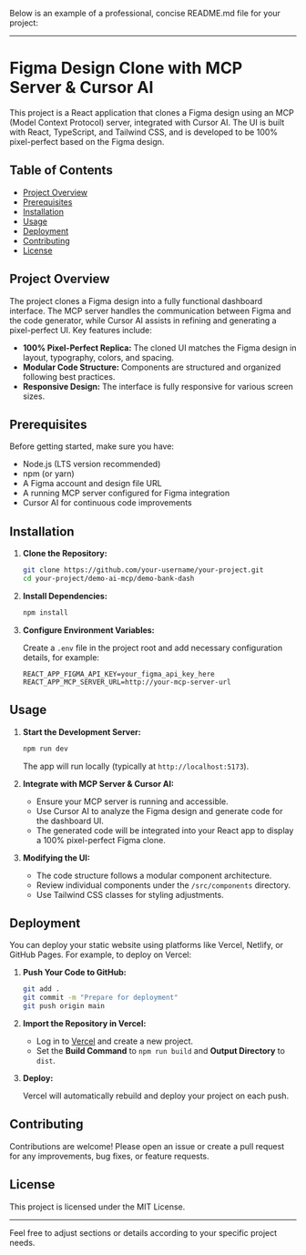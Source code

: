 Below is an example of a professional, concise README.md file for your project:

---

# Figma Design Clone with MCP Server & Cursor AI

This project is a React application that clones a Figma design using an MCP (Model Context Protocol) server, integrated with Cursor AI. The UI is built with React, TypeScript, and Tailwind CSS, and is developed to be 100% pixel-perfect based on the Figma design.

## Table of Contents

- [Project Overview](#project-overview)
- [Prerequisites](#prerequisites)
- [Installation](#installation)
- [Usage](#usage)
- [Deployment](#deployment)
- [Contributing](#contributing)
- [License](#license)

## Project Overview

The project clones a Figma design into a fully functional dashboard interface. The MCP server handles the communication between Figma and the code generator, while Cursor AI assists in refining and generating a pixel-perfect UI. Key features include:

- **100% Pixel-Perfect Replica:** The cloned UI matches the Figma design in layout, typography, colors, and spacing.
- **Modular Code Structure:** Components are structured and organized following best practices.
- **Responsive Design:** The interface is fully responsive for various screen sizes.

## Prerequisites

Before getting started, make sure you have:

- Node.js (LTS version recommended)
- npm (or yarn)
- A Figma account and design file URL
- A running MCP server configured for Figma integration
- Cursor AI for continuous code improvements

## Installation

1. **Clone the Repository:**

   ```bash
   git clone https://github.com/your-username/your-project.git
   cd your-project/demo-ai-mcp/demo-bank-dash
   ```

2. **Install Dependencies:**

   ```bash
   npm install
   ```

3. **Configure Environment Variables:**

   Create a `.env` file in the project root and add necessary configuration details, for example:

   ```env
   REACT_APP_FIGMA_API_KEY=your_figma_api_key_here
   REACT_APP_MCP_SERVER_URL=http://your-mcp-server-url
   ```

## Usage

1. **Start the Development Server:**

   ```bash
   npm run dev
   ```

   The app will run locally (typically at `http://localhost:5173`).

2. **Integrate with MCP Server & Cursor AI:**

   - Ensure your MCP server is running and accessible.
   - Use Cursor AI to analyze the Figma design and generate code for the dashboard UI.
   - The generated code will be integrated into your React app to display a 100% pixel-perfect Figma clone.

3. **Modifying the UI:**

   - The code structure follows a modular component architecture.
   - Review individual components under the `/src/components` directory.
   - Use Tailwind CSS classes for styling adjustments.

## Deployment

You can deploy your static website using platforms like Vercel, Netlify, or GitHub Pages. For example, to deploy on Vercel:

1. **Push Your Code to GitHub:**

   ```bash
   git add .
   git commit -m "Prepare for deployment"
   git push origin main
   ```

2. **Import the Repository in Vercel:**

   - Log in to [Vercel](https://vercel.com) and create a new project.
   - Set the **Build Command** to `npm run build` and **Output Directory** to `dist`.

3. **Deploy:**

   Vercel will automatically rebuild and deploy your project on each push.

## Contributing

Contributions are welcome! Please open an issue or create a pull request for any improvements, bug fixes, or feature requests.

## License

This project is licensed under the MIT License.

---

Feel free to adjust sections or details according to your specific project needs.
